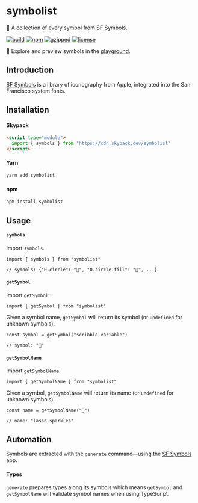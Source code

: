 # symbolist

🔣 ️A collection of every symbol from SF Symbols.

[![build](https://github.com/bouchenoiremarc/symbolist/actions/workflows/ci.yml/badge.svg?branch=main)](https://github.com/bouchenoiremarc/symbolist/actions/workflows/ci.yml) [![npm](https://img.shields.io/npm/v/symbolist?color=%230cf)](https://www.npmjs.com/package/symbolist) [![gzipped](https://img.shields.io/bundlephobia/minzip/symbolist?label=gzipped&color=%2385f)](https://www.npmjs.com/package/symbolist) [![license](https://img.shields.io/github/license/bouchenoiremarc/symbolist?color=%23e4b)](https://github.com/bouchenoiremarc/symbolist/blob/main/LICENSE)

🔗 Explore and preview symbols in the [playground](https://marcbouchenoire.com/projects/symbolist).

## Introduction

[SF Symbols](https://developer.apple.com/sf-symbols/) is a library of iconography from Apple, integrated into the San Francisco system fonts.

## Installation

#### Skypack

```html
<script type="module">
  import { symbols } from "https://cdn.skypack.dev/symbolist"
</script>
```

#### Yarn

```sh
yarn add symbolist
```

#### npm

```sh
npm install symbolist
```

## Usage

#### `symbols`

Import `symbols`.

```tsx
import { symbols } from "symbolist"

// symbols: {"0.circle": "􀀸", "0.circle.fill": "􀀹", ...}
```

#### `getSymbol`

Import `getSymbol`.

```tsx
import { getSymbol } from "symbolist"
```

Given a symbol name, `getSymbol` will return its symbol (or `undefined` for unknown symbols).

```tsx
const symbol = getSymbol("scribble.variable")

// symbol: "􀤑"
```

#### `getSymbolName`

Import `getSymbolName`.

```tsx
import { getSymbolName } from "symbolist"
```

Given a symbol, `getSymbolName` will return its name (or `undefined` for unknown symbols).

```tsx
const name = getSymbolName("􀣳")

// name: "lasso.sparkles"
```

## Automation

Symbols are extracted with the `generate` command—using the [SF Symbols](https://developer.apple.com/sf-symbols/) app.

#### Types

`generate` prepares types along its symbols which means `getSymbol` and `getSymbolName` will validate symbol names when using TypeScript.
